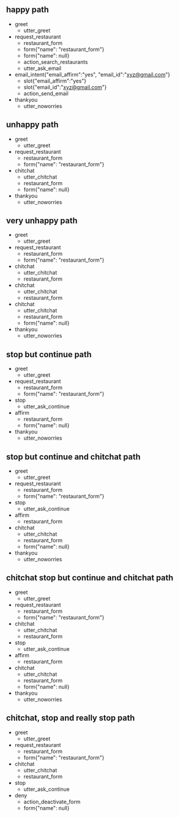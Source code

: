 ## happy path
* greet
    - utter_greet
* request_restaurant
    - restaurant_form
    - form{"name": "restaurant_form"}
    - form{"name": null}
    - action_search_restaurants
    - utter_ask_email
* email_intent{"email_affirm":"yes", "email_id":"xyz@gmail.com"}
    - slot{"email_affirm":"yes"}
    - slot{"email_id":"xyz@gmail.com"}
    - action_send_email
* thankyou
    - utter_noworries

## unhappy path
* greet
    - utter_greet
* request_restaurant
    - restaurant_form
    - form{"name": "restaurant_form"}
* chitchat
    - utter_chitchat
    - restaurant_form
    - form{"name": null}
* thankyou
    - utter_noworries

## very unhappy path
* greet
    - utter_greet
* request_restaurant
    - restaurant_form
    - form{"name": "restaurant_form"}
* chitchat
    - utter_chitchat
    - restaurant_form
* chitchat
    - utter_chitchat
    - restaurant_form
* chitchat
    - utter_chitchat
    - restaurant_form
    - form{"name": null}
* thankyou
    - utter_noworries

## stop but continue path
* greet
    - utter_greet
* request_restaurant
    - restaurant_form
    - form{"name": "restaurant_form"}
* stop
    - utter_ask_continue
* affirm
    - restaurant_form
    - form{"name": null}
* thankyou
    - utter_noworries

## stop but continue and chitchat path
* greet
    - utter_greet
* request_restaurant
    - restaurant_form
    - form{"name": "restaurant_form"}
* stop
    - utter_ask_continue
* affirm
    - restaurant_form
* chitchat
    - utter_chitchat
    - restaurant_form
    - form{"name": null}
* thankyou
    - utter_noworries

## chitchat stop but continue and chitchat path
* greet
    - utter_greet
* request_restaurant
    - restaurant_form
    - form{"name": "restaurant_form"}
* chitchat
    - utter_chitchat
    - restaurant_form
* stop
    - utter_ask_continue
* affirm
    - restaurant_form
* chitchat
    - utter_chitchat
    - restaurant_form
    - form{"name": null}
* thankyou
    - utter_noworries

## chitchat, stop and really stop path
* greet
    - utter_greet
* request_restaurant
    - restaurant_form
    - form{"name": "restaurant_form"}
* chitchat
    - utter_chitchat
    - restaurant_form
* stop
    - utter_ask_continue
* deny
    - action_deactivate_form
    - form{"name": null}
